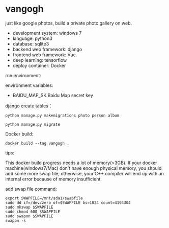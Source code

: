 # vangogh

just like google photos, build a private photo gallery on web.

* development system: windows 7
* language: python3
* database: sqlite3
* backend web framework: django
* frontend web framework: Vue
* deep learning: tensorflow
* deploy container: Docker

run environment:

environment variables:

* BAIDU_MAP_SK Baidu Map secret key

django create tables：

```shell
python manage.py makemigrations photo person album

python manage.py migrate
```

Docker build:

```shell
docker build --tag vangogh .
```

tips:

This docker build progress needs a lot of memory(>3GB). If your docker machine(windows7/Mac) don't have enough physical memory, you should add some more swap file, otherwise, your C++ compiler will end up with an internal error because of memory insufficient.

add swap file command:

```shell
export SWAPFILE=/mnt/sda1/swapfile
sudo dd if=/dev/zero of=$SWAPFILE bs=1024 count=4194304
sudo mkswap $SWAPFILE
sudo chmod 600 $SWAPFILE
sudo swapon $SWAPFILE
swapon -s
```


